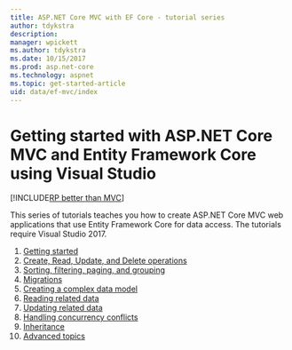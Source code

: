 ```yaml
---
title: ASP.NET Core MVC with EF Core - tutorial series
author: tdykstra
description: 
manager: wpickett
ms.author: tdykstra
ms.date: 10/15/2017
ms.prod: asp.net-core
ms.technology: aspnet
ms.topic: get-started-article
uid: data/ef-mvc/index
---
```

# Getting started with ASP.NET Core MVC and Entity Framework Core using Visual Studio

[!INCLUDE[RP better than MVC](../../includes/RP-EF/rp-over-mvc.md)]

This series of tutorials teaches you how to create ASP.NET Core MVC web applications that use Entity Framework Core for data access. The tutorials require Visual Studio 2017.

1. [Getting started](intro.md)
2. [Create, Read, Update, and Delete operations](crud.md)
3. [Sorting, filtering, paging, and grouping](sort-filter-page.md)
4. [Migrations](migrations.md)
5. [Creating a complex data model](complex-data-model.md)
6. [Reading related data](read-related-data.md)
7. [Updating related data](update-related-data.md)
8. [Handling concurrency conflicts](concurrency.md)
9. [Inheritance](inheritance.md)
10. [Advanced topics](advanced.md)

